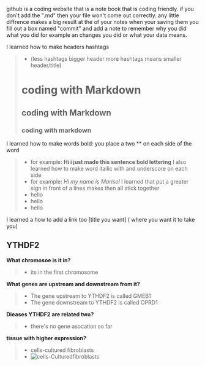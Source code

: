 github is a coding website that is a note book that is coding friendly.
if you don't add the ".md" then your file won't come out correctly. any little diffrence makes a big result 
at the of your notes when your saving them you fill out a box named "commit" and add a note to remember why you did what you did for example an changes you did or what your data means.

I learned how to make headers hashtags 
  > * (less hashtags bigger header more hashtags means smaller header/title)
># coding with Markdown
> ## coding with Markdown 
> ### coding with markdown
I learned how to make words bold: you place a two ** on each side of the word 
 > * for example: **Hi i just made this sentence bold lettering**
I also learned how to make word itailic with and underscore on each side 
 > * for example: _Hi my name is Marisol_
I learned that put a greater sign in front of a lines makes then all stick together
 > * hello 
 > * hello 
 > * hello 

I learned a how to add a link too [title you want]  ( where you want it to take you) 


## YTHDF2 
**What chromosoe is it in?**
 > * its in the first chromosome 

**What genes are upstream and downstream from it?**
 > * The gene upstream to YTHDF2 is called GMEB1
 > * The gene downstream to YTHDF2 is called OPRD1

**Dieases YTHDF2 are related two?**
 > * there's no gene asocation so far

**tissue with higher expression?**
 > * cells-cultured fibroblasts 
 > * ![cells-Culturedfibroblasts](https://genome.ucsc.edu/trash/hgc/gtexGene_genome_33d54_f4e3d0.png) 
 
